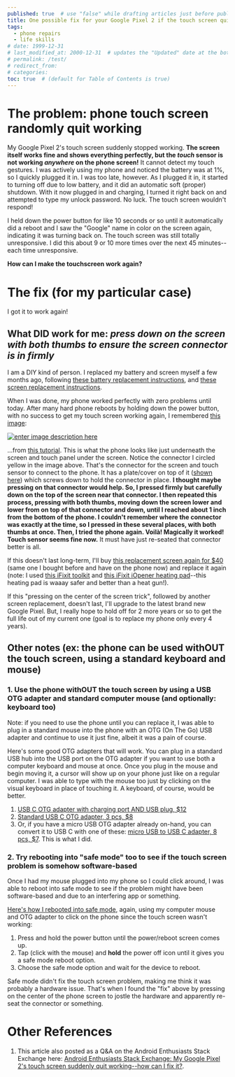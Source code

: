 ```yaml
---
published: true  # use "false" while drafting articles just before publishing
title: One possible fix for your Google Pixel 2 if the touch screen quits working
tags: 
  - phone repairs
  - life skills
# date: 1999-12-31
# last_modified_at: 2000-12-31  # updates the "Updated" date at the bottom!
# permalink: /test/
# redirect_from: 
# categories: 
toc: true  # (default for Table of Contents is true)
---
```



# The problem: phone touch screen randomly quit working

My Google Pixel 2's touch screen suddenly stopped working. **The screen itself works fine and shows everything perfectly, but the _touch_ sensor is not working _anywhere_ on the phone screen!** It cannot detect my touch gestures. I was actively using my phone and noticed the battery was at 1%, so I quickly plugged it in. I was too late, however. As I plugged it in, it started to turning off due to low battery, and it did an automatic soft (proper) shutdown. With it now plugged in and charging, I turned it right back on and attempted to type my unlock password. No luck. The touch screen wouldn't respond! 

I held down the power button for like 10 seconds or so until it automatically did a reboot and I saw the "Google" name in color on the screen again, indicating it was turning back on. The touch screen was still totally unresponsive. I did this about 9 or 10 more times over the next 45 minutes--each time unresponsive. 

**How can I make the touchscreen work again?** 


# The fix (for my particular case)

I got it to work again! 

## What DID work for me: _press down on the screen with both thumbs to ensure the screen connector is in firmly_

I am a DIY kind of person. I replaced my battery and screen myself a few months ago, following [these battery replacement instructions][1], and [these screen replacement instructions][2]. 

When I was done, my phone worked perfectly with zero problems until today. After many hard phone reboots by holding down the power button, with no success to get my touch screen working again, I remembered [this image][11]:

[![enter image description here][3]][11]

...from [this tutorial](https://www.ifixit.com/Guide/Google+Pixel+2+Battery+Replacement/103334). This is what the phone looks like just underneath the screen and touch panel under the screen. Notice the connector I circled yellow in the image above. That's the connector for the screen and touch sensor to connect to the phone. It has a plate/cover on top of it ([shown here][4]) which screws down to hold the connector in place. **I thought maybe pressing on that connector would help. So, I pressed firmly but carefully down on the top of the screen near that connector. I then repeated this process, pressing with both thumbs, moving down the screen lower and lower from on top of that connector and down, until I reached about 1 inch from the bottom of the phone. I couldn't remember where the connector was exactly at the time, so I pressed in these several places, with both thumbs at once. Then, I tried the phone again. Voilà! Magically it worked! Touch sensor seems fine now.** It must have just re-seated that connector better is all. 

If this doesn't last long-term, I'll buy [this replacement screen again for $40](https://www.diymobilerepair.com/google-pixel-2-lcd-touch-screen-replacement) (same one I bought before and have on the phone now) and replace it again (note: I used [this iFixit toolkit][5] and [this iFixit iOpener heating pad][6]--this heating pad is waaay safer and better than a heat gun!). 

If this "pressing on the center of the screen trick", followed by another screen replacement, doesn't last, I'll upgrade to the latest brand new Google Pixel. But, I really hope to hold off for 2 more years or so to get the full life out of my current one (goal is to replace my phone only every 4 years). 

## Other notes (ex: the phone can be used withOUT the touch screen, using a standard keyboard and mouse)

### 1. Use the phone withOUT the touch screen by using a USB OTG adapter and standard computer mouse (and optionally: keyboard too)

Note: if you need to use the phone until you can replace it, I was able to plug in a standard mouse into the phone with an OTG (On The Go) USB adapter and continue to use it just fine, albeit it was a pain of course. 

Here's some good OTG adapters that will work. You can plug in a standard USB hub into the USB port on the OTG adapter if you want to use both a computer keyboard and mouse at once. Once you plug in the mouse and begin moving it, a cursor will show up on your phone just like on a regular computer. I was able to type with the mouse too just by clicking on the visual keyboard in place of touching it. A keyboard, of course, would be better.

1. [USB C OTG adapter with charging port AND USB plug, $12][7] 
1. [Standard USB C OTG adapter, 3 pcs, $8][8]
1. Or, if you have a micro USB OTG adapter already on-hand, you can convert it to USB C with one of these: [micro USB to USB C adapter, 8 pcs, $7][9]. This is what I did. 

### 2. Try rebooting into "safe mode" too to see if the touch screen problem is somehow software-based

Once I had my mouse plugged into my phone so I could click around, I was able to reboot into safe mode to see if the problem might have been software-based and due to an interfering app or something. 

[Here's how I rebooted into safe mode][10], again, using my computer mouse and OTG adapter to click on the phone since the touch screen wasn't working:

1. Press and hold the power button until the power/reboot screen comes up.
1. Tap (click with the mouse) and **hold** the power off icon until it gives you a safe mode reboot option.
1. Choose the safe mode option and wait for the device to reboot. 

Safe mode didn't fix the touch screen problem, making me think it was probably a hardware issue. That's when I found the "fix" above by pressing on the center of the phone screen to jostle the hardware and apparently re-seat the connector or something. 


# Other References
1. This article also posted as a Q&A on the Android Enthusiasts Stack Exchange here: [Android Enthusiasts Stack Exchange: My Google Pixel 2's touch screen suddenly quit working--how can I fix it?](https://android.stackexchange.com/questions/232564/my-google-pixel-2s-touch-screen-suddenly-quit-working-how-can-i-fix-it).

  [1]: https://www.ifixit.com/Guide/Google+Pixel+2+Battery+Replacement/103334
  [2]: https://www.ifixit.com/Guide/How+to+Replace+a+Google+Pixel+2+Screen/103077
  [3]: https://i.stack.imgur.com/GsyFB.jpg
  [4]: https://d3nevzfk7ii3be.cloudfront.net/igi/HuntXSUMrTQOPvUT.huge
  [5]: https://amzn.to/3naOReu
  [6]: https://amzn.to/3ni7UUg
  [7]: https://amzn.to/2JMAdwk
  [8]: https://amzn.to/2KX5DAA
  [9]: https://amzn.to/38b02zx
  [10]: https://www.androidauthority.com/how-to-enter-safe-mode-android-801476/
  [11]: https://d3nevzfk7ii3be.cloudfront.net/igi/RSYXSBeeSGreK1tU.huge
